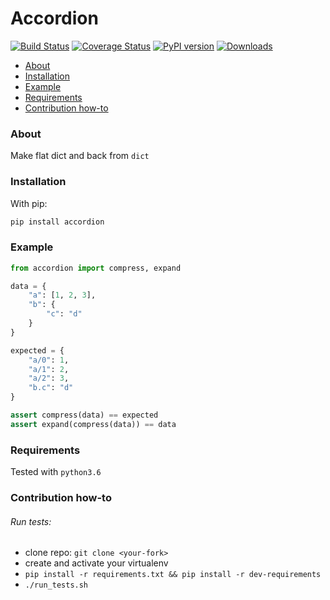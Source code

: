 # Accordion

[![Build Status](https://travis-ci.org/newmediatech/accordion.svg?branch=master)](https://travis-ci.org/newmediatech/accordion) 
[![Coverage Status](https://coveralls.io/repos/github/newmediatech/accordion/badge.svg?branch=master)](https://coveralls.io/github/newmediatech/accordion)
[![PyPI version](https://badge.fury.io/py/accordion.svg)](https://badge.fury.io/py/accordion)
[![Downloads](https://img.shields.io/pypi/dm/accordion.svg)](https://pypi.python.org/pypi/accordion)

- [About](#about)
- [Installation](#installation)
- [Example](#example)
- [Requirements](#requirements)
- [Contribution how-to](#contribution)

### <a name="about"/>About</a>
Make flat dict and back from `dict`


### <a name="installation"/>Installation</a>
With pip:
```bash
pip install accordion
```

### <a name="example"/>Example</a>
```python
from accordion import compress, expand

data = {
    "a": [1, 2, 3],
    "b": {
        "c": "d"
    }
}

expected = {
    "a/0": 1,
    "a/1": 2,
    "a/2": 3,
    "b.c": "d"
}

assert compress(data) == expected
assert expand(compress(data)) == data
```
### <a name="requirements"/>Requirements</a>
Tested with `python3.6`

### <a name="contribution"/>Contribution how-to</a>
###### Run tests:
* clone repo: `git clone <your-fork>`
* create and activate your virtualenv
* `pip install -r requirements.txt && pip install -r dev-requirements`
* `./run_tests.sh`
